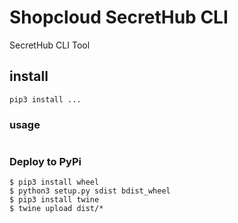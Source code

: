 # Shopcloud SecretHub CLI

SecretHub CLI Tool

## install

```
pip3 install ...
```

### usage

```

```

### Deploy to PyPi

```
$ pip3 install wheel
$ python3 setup.py sdist bdist_wheel
$ pip3 install twine
$ twine upload dist/* 
```